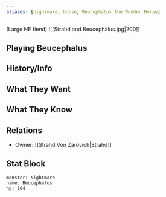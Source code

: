 ```yaml
---
aliases: [nightmare, horse, Beucephalus the Wonder Horse]
---
```

(Large NE fiend)
![[Strahd and Beucephalus.jpg|200]]
## Playing Beucephalus

## History/Info

## What They Want

## What They Know

## Relations
- Owner: [[Strahd Von Zarovich|Strahd]]

## Stat Block

```statblock
monster: Nightmare
name: Beucephalus
hp: 104
```

```dataviewjs
```
